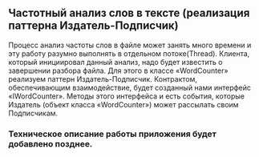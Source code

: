 ## Частотный анализ слов в тексте (реализация паттерна Издатель-Подписчик)
Процесс анализ частоты слов в файле может занять много времени и эту работу разумно выполнять в отдельном потоке(Thread). Клиента, который инициировал данный анализ, надо будет известить о завершении разбора файла. Для этого в классе «WordCounter» реализуем паттерн Издатель-Подписчик. Контрактом, обеспечивающим взаимодействие, будет созданный нами интерфейс «IWordCounter». Методы этого интерфейса и есть события, которые Издатель (объект класса «WordCounter») может рассылать своим Подписчикам.
### Техническое описание работы приложения будет добавлено позднее.